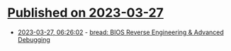 # [Published on 2023-03-27](index.md)

* [2023-03-27, 06:26:02](https://lobste.rs/s/jyxbvs/bread_bios_reverse_engineering_advanced) - [bread: BIOS Reverse Engineering & Advanced Debugging](https://github.com/Theldus/bread)
